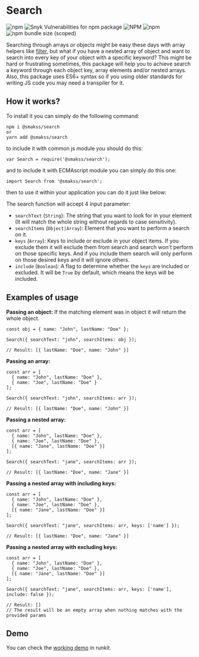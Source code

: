 # Search

![npm](https://img.shields.io/npm/v/@smakss/search) ![Snyk Vulnerabilities for npm package](https://img.shields.io/snyk/vulnerabilities/npm/@smakss/search) ![NPM](https://img.shields.io/npm/l/@smakss/search) ![npm](https://img.shields.io/npm/dt/@smakss/search) ![npm bundle size (scoped)](https://img.shields.io/bundlephobia/min/@smakss/search)

Searching through arrays or objects might be easy these days with array helpers like [filter](https://developer.mozilla.org/en-US/docs/Web/JavaScript/Reference/Global_Objects/Array/filter), but what if you have a nested array of object and want to search into every key of your object with a specific keyword? This might be hard or frustrating sometimes, this package will help you to achieve search a keyword through each object key, array elements and/or nested arrays. Also, this package uses ES6+ syntax so if you using older standards for writing JS code you may need a transpiler for it.

## How it works?

To install it you can simply do the following command:

```
npm i @smakss/search
or
yarn add @smakss/search
```

to include it with common js module you should do this:

```
var Search = require('@smakss/search');
```

and to include it with ECMAscript module you can simply do this one:

```
import Search from '@smakss/search';
```

then to use it within your application you can do it just like below:

The search function will accept 4 input parameter:

- `searchText` (`String`): The string that you want to look for in your element (It will match the whole string without regards to case sensitivity).
- `searchItems` (`Object|Array`): Element that you want to perform a search on it.
- `keys` (`Array`): Keys to include or exclude in your object items. If you exclude them it will exclude them from search and search won't perform on those specific keys. And if you include them search will only perform on those desired keys and it will ignore others.
- `include` (`Boolean`): A flag to determine whether the `keys` are included or excluded. It will be `True` by default, which means the keys will be included. 

## Examples of usage

**Passing an object:**
If the matching element was in object it will return the whole object.
```
const obj = { name: "John", lastName: "Doe" };

Search({ searchText: "john", searchItems: obj });

// Result: [{ lastName: "Doe", name: "John" }]
```

**Passing an array:**
```
const arr = [
  { name: "John", lastName: "Doe" },
  { name: "Joe", lastName: "Doe" }
];

Search({ searchText: "john", searchItems: arr });

// Result: [{ lastName: "Doe", name: "John" }]
```

**Passing a nested array:**
```
const arr = [
  { name: "John", lastName: "Doe" },
  { name: "Joe", lastName: "Doe" },
  [{ name: "Jane", lastName: "Doe" }]
];

Search({ searchText: "jane", searchItems: arr });

// Result: [{ lastName: "Doe", name: "Jane" }]
```

**Passing a nested array with including keys:**
```
const arr = [
  { name: "John", lastName: "Doe" },
  { name: "Joe", lastName: "Doe" },
  [{ name: "Jane", lastName: "Doe" }]
];

Search({ searchText: "jane", searchItems: arr, keys: ['name'] });

// Result: [{ lastName: "Doe", name: "Jane" }]
```

**Passing a nested array with excluding keys:**
```
const arr = [
  { name: "John", lastName: "Doe" },
  { name: "Joe", lastName: "Doe" },
  [{ name: "Jane", lastName: "Doe" }]
];

Search({ searchText: "jane", searchItems: arr, keys: ['name'], include: false });

// Result: []
// The result will be an empty array when nothing matches with the provided params
```

## Demo

You can check the [working demo](https://runkit.com/smakss/search) in runkit.